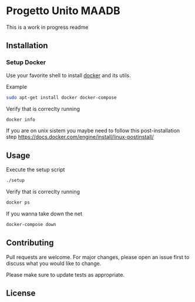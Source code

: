 # Progetto Unito MAADB

This is a work in progress readme

## Installation

### Setup Docker

Use your favorite shell to install [docker](https://docs.docker.com/get-started/overview/) and its utils.

Example
```bash
sudo apt-get install docker docker-compose
```
Verify that is correclty running 

```bash
docker info
```

If you are on unix sistem you maybe need to follow this post-installation step
https://docs.docker.com/engine/install/linux-postinstall/

## Usage

Execute the setup script

```bash
./setup
```

Verify that is correclty running
```bash
docker ps
```

If you wanna take down the net
```bash
docker-compose down
```

## Contributing
Pull requests are welcome. For major changes, please open an issue first to discuss what you would like to change.

Please make sure to update tests as appropriate.

## License